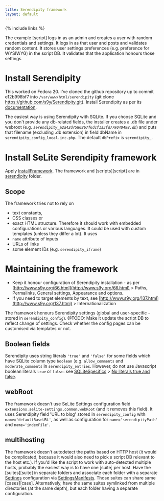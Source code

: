 ```yaml
---
title: Serendipity framework
layout: default
---
```

{% include links %}

The example [script] logs in as an admin and creates a user with random credentials and settings. It logs in as that user and posts and validates random content. It stores user settings preferences (e.g. preference for WYSIWYG) in the script DB. It validates that the application honours those settings.

# Install Serendipity #
This worked on Fedora 20. I've cloned the github repository up to commit e12b998bf7 into `/var/www/html/serendipity` (git clone https://github.com/s9y/Serendipity.git). Install Serendipity as per its [documentation](http://www.s9y.org/36.html).

The easiest way is using Serendipity with SQLite. If you choose SQLite and you don't provide any db-related fields, the installer creates a .db file under webroot (e.g. _`serendipity_a2a42d7580267f6dcf1a3fd779040498.db`_) and puts that filename (excluding .db extension) in field dbName in `serendipity_config_local.inc.php`. The default `dbPrefix` is `serendipity_`.

# Install SeLite Serendipity framework #
Apply [InstallFramework](InstallFramework). The framework and [scripts][script] are in [serendipity](https://code.google.com/p/selite/source/browse/serendipity) folder.

## Scope ##
The framework tries not to rely on

  * text constants,
  * CSS classes or
  * exact HTML structure.
Therefore it should work with embedded configurations or various languages. It could be used with custom templates (unless they differ a lot). It uses
  * `name` attribute of inputs
  * URLs of links
  * some element IDs (e.g. `serendipity_iframe`)

# Maintaining the framework #
  * Keep it honour configuration of Serendipity installation - as per [http://www.s9y.org/66.html](http://www.s9y.org/66.html) > Paths, Permalinks, General settings, Appearance and options.
  * If you need to target elements by text, see [http://www.s9y.org/137.html](http://www.s9y.org/137.html) > Internationalization

The framework honours Serendipity settings (global and user-specific - stored in `serendipity_config`). @TODO: Make it update the script DB to reflect change of settings. Check whether the config pages can be customised via templates or not.

## Boolean fields ##
Serendipity uses string literals `'true'` and `'false'` for some fields which have SQLite column type `boolean` (e.g. `allow_comments` and `moderate_comments` in `serendipity_entries`. However, do not use Javascript boolean literals `true` or `false`: see [SQLiteSpecifics](SQLiteSpecifics) > [No literals true and false](SQLiteSpecifics#no-literals-true-and-false).

## webRoot ##
The framework doesn't use SeLite Settings configuration field `extensions.selite-settings.common.webRoot` (and it removes this field). It uses Serendipity field 'URL to blog' stored in `serendipity_config` with `name='defaultBaseURL'`, as well as configuration for `name='serendipityPath'` and `name='indexFile'`.

## multihosting ##
The framework doesn't autodetect the paths based on HTTP host (it would be complicated, because it would also need to pick a script DB relevant to the host etc.). If you'd like the script to work with auto-detected multiple hosts, probably the easiest way is to have one [suite] per host. Have the [suites][suite] in separate folders and associate each folder with a separate [Settings](Settings) configuration via [SettingsManifests](SettingsManifests). Those suites can share same [cases][case]. Alternatively, have the same suites symlinked from multiple directories (at the same depth), but each folder having a separate configuration.